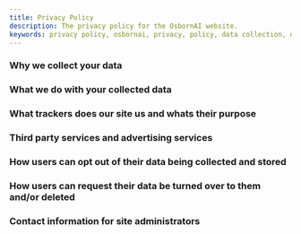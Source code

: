 ```yaml
---
title: Privacy Policy
description: The privacy policy for the OsbornAI website.
keywords: privacy policy, osbornai, privacy, policy, data collection, data privacy
---
```


### Why we collect your data

### What we do with your collected data

### What trackers does our site us and whats their purpose

### Third party services and advertising services

### How users can opt out of their data being collected and stored

### How users can request their data be turned over to them and/or deleted

### Contact information for site administrators